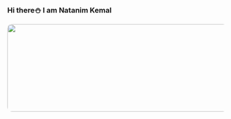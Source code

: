 ### Hi there⛄ I am **Natanim Kemal**

<img src="https://img.freepik.com/free-vector/matrix-style-binary-code-digital-falling-numbers-blue-background_1017-37387.jpg?size=626&ext=jpg&ga=GA1.1.1546980028.1703635200&semt=ais)https://img.freepik.com/free-vector/matrix-style-binary-code-digital-falling-numbers-blue-background_1017-37387.jpg?size=626&ext=jpg&ga=GA1.1.1546980028.1703635200&semt=ais" style="border-radius: 10px;" width="600px" height="200px"/>
